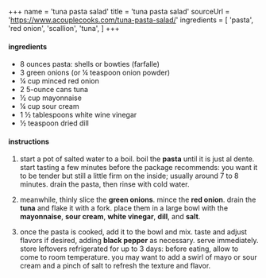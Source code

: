 +++
name = 'tuna pasta salad' 
title = 'tuna pasta salad'
sourceUrl = 'https://www.acouplecooks.com/tuna-pasta-salad/'
ingredients = [
  'pasta',
  'red onion',
  'scallion',
  'tuna',
]
+++

#### ingredients 

- 8 ounces pasta: shells or bowties (farfalle)
- 3 green onions (or ¼ teaspoon onion powder)
- ¼ cup minced red onion
- 2 5-ounce cans tuna
- ½ cup mayonnaise
- ¼ cup sour cream
- 1 ½ tablespoons white wine vinegar
- ½ teaspoon dried dill

#### instructions

1. start a pot of salted water to a boil. boil the **pasta** until it is just al dente. start tasting a few minutes before the package recommends: you want it to be tender but still a little firm on the inside; usually around 7 to 8 minutes. drain the pasta, then rinse with cold water. 

2. meanwhile, thinly slice the **green onions**. mince the **red onion**. drain the **tuna** and flake it with a fork. place them in a large bowl with the **mayonnaise**, **sour cream**, **white vinegar**, **dill**, and **salt**. 

3. once the pasta is cooked, add it to the bowl and mix. taste and adjust flavors if desired, adding **black pepper** as necessary. serve immediately. store leftovers refrigerated for up to 3 days: before eating, allow to come to room temperature. you may want to add a swirl of mayo or sour cream and a pinch of salt to refresh the texture and flavor. 


